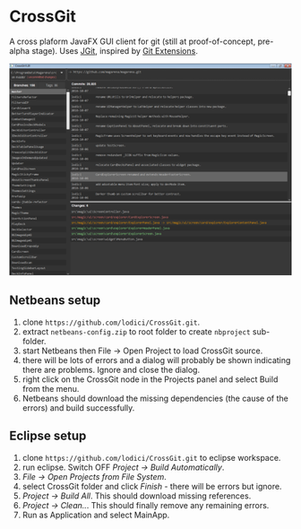 # CrossGit
A cross plaform JavaFX GUI client for git (still at proof-of-concept, pre-alpha stage). Uses [JGit](https://github.com/eclipse/jgit), inspired by [Git Extensions](https://github.com/gitextensions/gitextensions).

![alt tag](https://github.com/lodici/CrossGit/blob/master/readme.png)

## Netbeans setup
1. clone ``https://github.com/lodici/CrossGit.git``.
2. extract ``netbeans-config.zip`` to root folder to create ``nbproject`` sub-folder.
3. start Netbeans then File -> Open Project to load CrossGit source.
4. there will be lots of errors and a dialog will probably be shown indicating there are problems. Ignore and close the dialog.
5. right click on the CrossGit node in the Projects panel and select Build from the menu.
6. Netbeans should download the missing dependencies (the cause of the errors) and build successfully.

## Eclipse setup
1. clone ``https://github.com/lodici/CrossGit.git`` to eclipse workspace.
2. run eclipse. Switch OFF *Project -> Build Automatically*.
3. *File -> Open Projects from File System*.
4. select CrossGit folder and click *Finish* - there will be errors but ignore.
5. *Project -> Build All*. This should download missing references.
6. *Project -> Clean..*. This should finally remove any remaining errors.
7. Run as Application and select MainApp.
